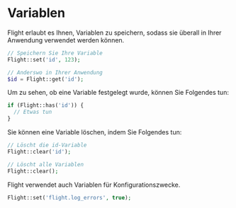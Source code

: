 # Variablen

Flight erlaubt es Ihnen, Variablen zu speichern, sodass sie überall in Ihrer Anwendung verwendet werden können.

```php
// Speichern Sie Ihre Variable
Flight::set('id', 123);

// Anderswo in Ihrer Anwendung
$id = Flight::get('id');
```
Um zu sehen, ob eine Variable festgelegt wurde, können Sie Folgendes tun:

```php
if (Flight::has('id')) {
  // Etwas tun
}
```

Sie können eine Variable löschen, indem Sie Folgendes tun:

```php
// Löscht die id-Variable
Flight::clear('id');

// Löscht alle Variablen
Flight::clear();
```

Flight verwendet auch Variablen für Konfigurationszwecke.

```php
Flight::set('flight.log_errors', true);
```